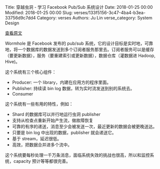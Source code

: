 Title: 穿越虫洞 - 学习 Facebook Pub/Sub 系统设计
Date: 2018-01-25 00:00
Modified: 2018-01-25 00:00
Slug: verses/133f5156-3c47-4ba4-b3ea-33756d9c7dd4
Category: verses
Authors: Ju Lin
verse_category: System Design

[查看原文](https://code.facebook.com/posts/188966771280871/wormhole-pub-sub-system-moving-data-through-space-and-time/)

Wormhole 是 Facebook 发布的 pub/sub 系统，它的设计目标是实时地，可靠地，将一个数据库的数据发送到多个订阅者服务那里去。订阅者服务可以是缓存（要更新数据），服务（要重建索引或更新数据），数据仓库（灌数据进 Hadoop, Hive)。

这个系统有三个核心组件：

* Producer: 一个 library，内建在应用方的程序里面。
* Publisher: 持续读 bin log 数据，转为实时流发送到别的系统去。
* Consumer

这个系统有一些有用的特性，例如：

* Shard 的数据库可以并行地运行虫洞 publisher
* 支持从检查点重新开始产生流，做故障恢复
* 可靠的有序的递送，消息至少会被发送一次，最近更新的数据会被更晚送达。
* 只要是 bin log 中出现的数据，publisher 就会递送它。
* 基于 stream，延迟很低。
* 高效，把数据合并进多个流中。

这个系统要每秒处理一千万条消息，面临系统失效的挑战也很高，所以和监控系统，capacity 预计等等都很完善。
